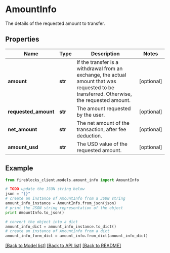 # AmountInfo

The details of the requested amount to transfer.

## Properties

Name | Type | Description | Notes
------------ | ------------- | ------------- | -------------
**amount** | **str** | If the transfer is a withdrawal from an exchange, the actual amount that was requested to be transferred. Otherwise, the requested amount. | [optional] 
**requested_amount** | **str** | The amount requested by the user. | [optional] 
**net_amount** | **str** | The net amount of the transaction, after fee deduction. | [optional] 
**amount_usd** | **str** | The USD value of the requested amount. | [optional] 

## Example

```python
from fireblocks_client.models.amount_info import AmountInfo

# TODO update the JSON string below
json = "{}"
# create an instance of AmountInfo from a JSON string
amount_info_instance = AmountInfo.from_json(json)
# print the JSON string representation of the object
print AmountInfo.to_json()

# convert the object into a dict
amount_info_dict = amount_info_instance.to_dict()
# create an instance of AmountInfo from a dict
amount_info_form_dict = amount_info.from_dict(amount_info_dict)
```
[[Back to Model list]](../README.md#documentation-for-models) [[Back to API list]](../README.md#documentation-for-api-endpoints) [[Back to README]](../README.md)


